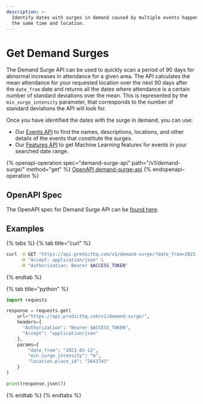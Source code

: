 ```yaml
---
description: >-
  Identify dates with surges in demand caused by multiple events happening at
  the same time and location.
---
```


# Get Demand Surges

The Demand Surge API can be used to quickly scan a period of 90 days for abnormal increases in attendance for a given area. The API calculates the mean attendance for your requested location over the next 90 days after the `date_from` date and returns all the dates where attendance is a certain number of standard deviations over the mean. This is represented by the `min_surge_intensity` parameter, that corresponds to the number of standard deviations the API will look for.

Once you have identified the dates with the surge in demand, you can use:

* Our [Events API](../events/search-events.md) to find the names, descriptions, locations, and other details of the events that constitute the surges.
* Our [Features API](../features/get-features.md) to get Machine Learning features for events in your searched date range.

{% openapi-operation spec="demand-surge-api" path="/v1/demand-surge/" method="get" %}
[OpenAPI demand-surge-api](https://raw.githubusercontent.com/predicthq/api-specs/refs/heads/main/openapi/demand-surge-api.yaml)
{% endopenapi-operation %}

## OpenAPI Spec

The OpenAPI spec for Demand Surge API can be [found here](https://api.predicthq.com/docs/?urls.primaryName=Demand+Surge+API).

## Examples

{% tabs %}
{% tab title="curl" %}
```bash
curl -X GET "https://api.predicthq.com/v1/demand-surge/?date_from=2021-05-12&min_surge_intensity=m&location.place_id=2643743" \
     -H "Accept: application/json" \
     -H "Authorization: Bearer $ACCESS_TOKEN"
```
{% endtab %}

{% tab title="python" %}
```python
import requests

response = requests.get(
    url="https://api.predicthq.com/v1/demand-surge/",
    headers={
      "Authorization": "Bearer $ACCESS_TOKEN",
      "Accept": "application/json"
    },
    params={
        "date_from": "2021-05-12",
        "min_surge_intensity": "m",
        "location.place_id": "2643743"
    }
)

print(response.json())
```
{% endtab %}
{% endtabs %}
